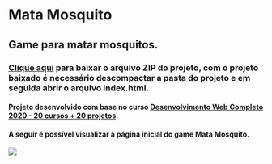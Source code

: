 # Mata Mosquito
## Game para matar mosquitos.
### [Clique aqui](https://github.com/MatheusFilipe21/mata-mosquito-javascript/archive/master.zip "Projeto ZIP") para baixar o arquivo ZIP do projeto, com o projeto baixado é necessário descompactar a pasta do projeto e em seguida abrir o arquivo index.html.
#### Projeto desenvolvido com base no curso [Desenvolvimento Web Completo 2020 - 20 cursos + 20 projetos](https://www.udemy.com/course/web-completo/ "Udemy").
#### A seguir é possível visualizar a página inicial do game Mata Mosquito.
![](https://i.imgur.com/2o2lnP7l.png)
